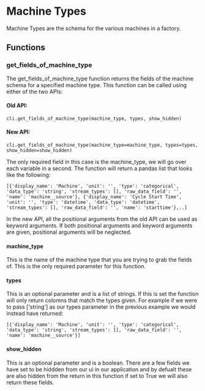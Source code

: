 # Machine Types
Machine Types are the schema for the various machines in a factory. 

## Functions

### get_fields_of_machine_type
The get_fields_of_machine_type function returns the fields of the machine schema for a specified machine type. This function can be called using either of the two APIs:

#### Old API:

```
cli.get_fields_of_machine_type(machine_type, types, show_hidden)
```

#### New API:

```
cli.get_fields_of_machine_type(machine_type=machine_type, types=types, show_hidden=show_hidden)
```

The only required field in this case is the machine_type, we will go over each variable in a second.  The function will return a pandas list that looks like the following:
```
[{'display_name': 'Machine', 'unit': '', 'type': 'categorical', 'data_type': 'string', 'stream_types': [], 'raw_data_field': '', 'name': 'machine__source'}, {'display_name': 'Cycle Start Time', 'unit': '', 'type': 'datetime', 'data_type': 'datetime', 'stream_types': [], 'raw_data_field': '', 'name': 'starttime'},..]
```

In the new API, all the positional arguments from the old API can be used as keyword arguments. If both positional arguments and keyword arguments are given, positional arguments will be neglected.

#### machine_type
This is the name of the machine type that you are trying to grab the fields of.  This is the only required parameter for this function.

#### types
This is an optional parameter and is a list of strings.  If this is set the function will only return colomns that match the types given.  For example if we were to pass ['string'] as our types parameter in the previous example we would instead have returned:
```
[{'display_name': 'Machine', 'unit': '', 'type': 'categorical', 'data_type': 'string', 'stream_types': [], 'raw_data_field': '', 'name': 'machine__source'}]
```

#### show_hidden
This is an optional parameter and is a boolean.  There are a few fields we have set to be hiddden from our ui in our application and by defualt these are also hidden from the return in this function if set to True we will also return these fields.

